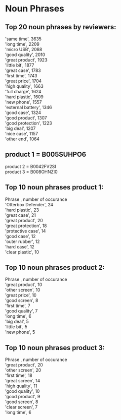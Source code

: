 # Noun Phrases 

## Top 20 noun phrases by reviewers:<br />

'same time', 3635 <br />
'long time', 2209<br />
'micro USB', 2088<br />
'good quality', 2010<br />
'great product', 1923<br />
'little bit', 1877<br />
'great case', 1783<br />
'first time', 1743<br />
'great price', 1704<br />
'high quality', 1663<br />
'full charge', 1624<br />
'hard plastic', 1609<br />
'new phone', 1557<br />
'external battery', 1346<br />
'good case', 1324<br />
'good product', 1307<br />
'good protection', 1223<br />
'big deal', 1207<br />
'nice case', 1157<br />
'other end', 1064

## product 1 = B005SUHPO6<br />
product 2 = B0042FV2SI<br />
product 3 = B008OHNZI0<br />

## Top 10 noun phrases product 1:<br />
Phrase 			, number of occurance <br />
'Otterbox Defender', 24<br />
'hard plastic', 23<br />
'great case', 21<br />
'great product', 20<br />
'great protection', 18<br />
'protective case', 14<br />
'good case', 12<br />
'outer rubber', 12<br />
'hard case', 12<br />
'clear plastic', 10<br />

## Top 10 noun phrases product 2:<br />
Phrase 		, number of occurance <br />
'great product', 10<br />
'other screen', 10<br />
'great price', 10<br />
'good screen', 8<br />
'first time', 7<br />
'good quality', 7<br />
'long time', 6<br />
'big deal', 5<br />
'little bit', 5<br />
'new phone', 5<br />

## Top 10 noun phrases product 3:<br />
Phrase 		, number of occurance <br />
'great product', 20<br />
'other screen', 20<br />
'first time', 18<br />
'great screen', 14<br />
'high quality', 11<br />
'good quality', 10<br />
'good product', 9<br />
'good screen', 8<br />
'clear screen', 7<br />
'long time', 6<br />